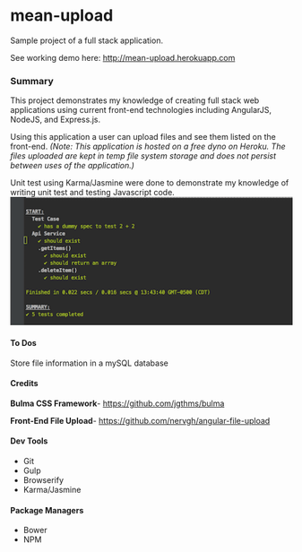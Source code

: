 # mean-upload
Sample project of a full stack application. 

See working demo here: http://mean-upload.herokuapp.com

### Summary
This project demonstrates my knowledge of creating full stack web applications using current front-end technologies
including AngularJS, NodeJS, and Express.js.

Using this application a user can upload files and see them listed on the front-end. 
_(Note: This application is hosted on a free dyno on Heroku. The files uploaded are kept in temp file system storage 
and does not persist between uses of the application.)_

Unit test using Karma/Jasmine were done to demonstrate my knowledge of writing unit test and testing Javascript code.
![Alt text](/public/images/karma_console.png?raw=true "Karma Console Output")

#### To Dos

Store file information in a mySQL database

#### Credits
**Bulma CSS Framework**- https://github.com/jgthms/bulma

**Front-End File Upload**- https://github.com/nervgh/angular-file-upload

#### Dev Tools

+ Git
+ Gulp
+ Browserify
+ Karma/Jasmine

#### Package Managers

+ Bower
+ NPM
